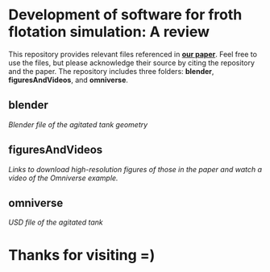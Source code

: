 # Development of software for froth flotation simulation: A review

This repository provides relevant files referenced in **[our paper](https://youtu.be/wDKfSdN1qH8)**. Feel free to use the files, but please acknowledge their source by citing the repository and the paper.
The repository includes three folders: **blender**, **figuresAndVideos**, and **omniverse**.

## blender

*Blender file of the agitated tank geometry*

## figuresAndVideos

*Links to download high-resolution figures of those in the paper and watch a video of the Omniverse example.*

## omniverse

*USD file of the agitated tank*

# Thanks for visiting =)

